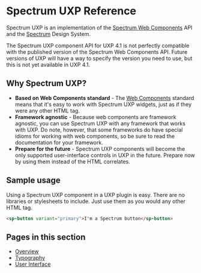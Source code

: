 # Spectrum UXP Reference

Spectrum UXP is an implementation of the [Spectrum Web Components](https://opensource.adobe.com/spectrum-web-components/) API and the [Spectrum](https://spectrum.adobe.com/) Design System.

<InlineAlert variant="warning" slots="text"/>

The Spectrum UXP component API for UXP 4.1 is not perfectly compatible with the published version of the Spectrum Web Components API. Future versions of UXP will have a way to specify the version you need to use, but this is not yet available in UXP 4.1.

## Why Spectrum UXP?

* **Based on Web Components standard** - The [Web Components](https://developer.mozilla.org/en-US/docs/Web/Web_Components) standard means that it's easy to work with Spectrum UXP widgets, just as if they were any other HTML tag. 
* **Framework agnostic** - Because web components are framework agnostic, you can use Spectrum UXP with any framework that works with UXP. Do note, however, that some frameworks do have special idioms for working with web components, so be sure to read the documentation for your framework.
* **Prepare for the future**  - Spectrum UXP components will become the only supported user-interface controls in UXP in the future. Prepare now by using them instead of the HTML correlates.

## Sample usage

Using a Spectrum UXP component in a UXP plugin is easy. There are no libraries or stylesheets to include. Just use them as you would any other HTML tag.

```html
<sp-button variant="primary">I'm a Spectrum button</sp-button>
```

## Pages in this section
* [Overview](Overview/index.md)
* [Typography](Typography/index.md)
* [User Interface](User%20Interface/index.md)
